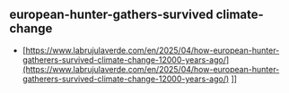 ## european-hunter-gathers-survived climate-change
- [https://www.labrujulaverde.com/en/2025/04/how-european-hunter-gatherers-survived-climate-change-12000-years-ago/](https://www.labrujulaverde.com/en/2025/04/how-european-hunter-gatherers-survived-climate-change-12000-years-ago/)
]]